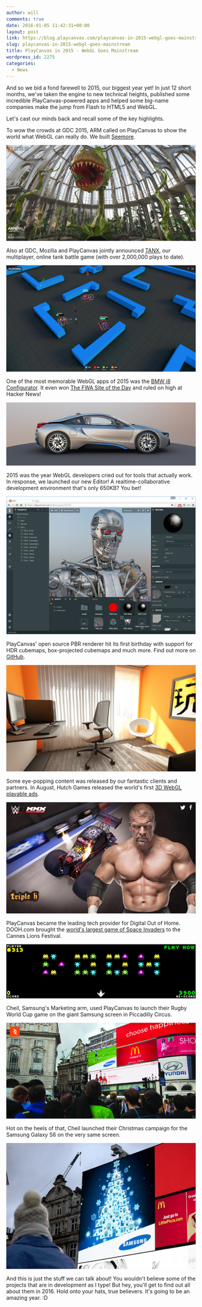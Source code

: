 ```yaml
---
author: will
comments: true
date: 2016-01-05 11:42:31+00:00
layout: post
link: https://blog.playcanvas.com/playcanvas-in-2015-webgl-goes-mainstream/
slug: playcanvas-in-2015-webgl-goes-mainstream
title: PlayCanvas in 2015 - WebGL Goes Mainstream
wordpress_id: 2275
categories:
  - News
---
```


And so we bid a fond farewell to 2015, our biggest year yet! In just 12 short months, we've taken the engine to new technical heights, published some incredible PlayCanvas-powered apps and helped some big-name companies make the jump from Flash to HTML5 and WebGL.

Let's cast our minds back and recall some of the key highlights.

To wow the crowds at GDC 2015, ARM called on PlayCanvas to show the world what WebGL can really do. We built [Seemore](http://seemore.playcanvas.com/).

[![Seemore](/assets/media/seemore.jpg)](/assets/media/seemore.jpg)

Also at GDC, Mozilla and PlayCanvas jointly announced [TANX](https://tanx.io/), our multiplayer, online tank battle game (with over 2,000,000 plays to date).

[![TANX](/assets/media/tanx.jpg)](/assets/media/tanx.jpg)

One of the most memorable WebGL apps of 2015 was the [BMW i8 Configurator](http://car.playcanvas.com/). It even won [The FWA Site of the Day](http://www.thefwa.com/site/next-generation-car-configurator) and ruled on high at Hacker News!

[![BMW](/assets/media/bmw.jpg)](/assets/media/bmw.jpg)

2015 was the year WebGL developers cried out for tools that actually work. In response, we launched our new Editor! A realtime-collaborative development environment that's only 650KB? You bet!

[![T800](/assets/media/editor-t800.png)](/assets/media/editor-t800.png)

PlayCanvas' open source PBR renderer hit its first birthday with support for HDR cubemaps, box-projected cubemaps and much more. Find out more on [GitHub](https://github.com/playcanvas/engine).

[![Orange Room](/assets/media/orangeroom.jpg)](/assets/media/orangeroom.jpg)

Some eye-popping content was released by our fantastic clients and partners. In August, Hutch Games released the world's first [3D WebGL playable ads](http://mmx.playcanvas.com/?truck=tripleh).

[![MMX WWE](/assets/media/mmxwwe.jpg)](/assets/media/mmxwwe.jpg)

PlayCanvas became the leading tech provider for Digital Out of Home. DOOH.com brought the [world's largest game of Space Invaders](https://vimeo.com/136313614) to the Cannes Lions Festival.

[![DOOH Invaders](/assets/media/doohinvaders.jpg)](/assets/media/doohinvaders.jpg)

Cheil, Samsung's Marketing arm, used PlayCanvas to launch their Rugby World Cup game on the giant Samsung screen in Piccadilly Circus.

[![Cheil Rugby](/assets/media/Cheil_Banner.jpg)](/assets/media/Cheil_Banner.jpg)

Hot on the heels of that, Cheil launched their Christmas campaign for the Samsung Galaxy S6 on the very same screen.

[![Cheil Christmas](/assets/media/DSC_0094-small.jpg)](/assets/media/DSC_0094-small.jpg)

And this is just the stuff we can talk about! You wouldn't believe some of the projects that are in development as I type! But hey, you'll get to find out all about them in 2016. Hold onto your hats, true believers. It's going to be an amazing year. :D
